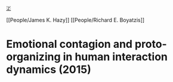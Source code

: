 [🇿](zotero://select/groups/5641742/items/3UGA6T2K)

[[People/James K. Hazy]] [[People/Richard E. Boyatzis]] 
# Emotional contagion and proto-organizing in human interaction dynamics (2015)

